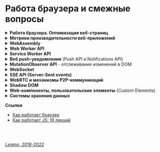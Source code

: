 <h1>Работа браузера и смежные вопросы</h1>

[//]: # (Работа браузера. Оптимизация веб-страниц)
<details id="optimization"><summary><b>Работа браузера. Оптимизация веб-страниц</b></summary><p>


[//]: # (Общая схема работы)
- <details><summary><b>Общая схема работы</b></summary><p>
  
  - Получение ресурсов (`Fetching`) - скачиваем
  - Парсинг (`Parsing`)
    - `DOM` (Document Object Model) — абстрактное представление HTML-документа. Дерево
    - `CSSOM` (CSS Object Model) — абстрактное представление правил CSS в виде дерева.
      - Чтение стилей приостанавливает чтение кода страницы
      - Благодаря оптимизациям (например, сканеру предзагрузки) стили могут не блокировать чтение HTML,
      - Но они точно блокируют выполнение JS - в скрипте могут использоваться CSS-селекторы для выборки элементов.
    - по ходу натыкается на блокирующие элементы, например скрипты - приостанавливают обработку до своей полной загрузки.
  - `Render Tree` - объединяет DOM и CSSOM в общее дерево рендеринга
    - в Render tree попадают только видимые элементы.
    - Для элементов у которых display: none, вычисления не будут производиться,
    - элементы с visibility: hidden будут участвовать в Layout/Reflow, так же как и псевдоэлементы, у которых имеется заполненное свойство content (div::before{content:”Hello”}), хотя их нет в DOM.
  - `Layout` - вычисление позиции и размеров элементов.
    - «Расставляем» элементы на странице -> получаем `Layout tree`
    - все дальнейшие повторные операции правильнее называть `Reflow`. Иногда этот процесс называется просто Layout, во всех случаях.
    - Определение размеров и местоположений элементов происходит не за один проход по дереву, проход может происходить несколько раз, если элементы встречающиеся позже, влияют на предыдущие элементы. В целом это очень сложная процедура, требующая значительных вычислительных ресурсов.
    - если элементы не влияют на расположение и размеры других элементов, то их положение и размеры можно просчитать за один подход.
    - Именно поэтому при вёрстке макетов рекомендуется «находиться в потоке» — чтобы браузеру не приходилось несколько раз пересчитывать один и тот же элемент, так страница отрисовывается быстрее.
    - `Глобальный Layout` — процесс просчёта всего дерева полностью, то есть каждого элемента.
    - `Инкрементальный Layout` — просчитывает только часть.
  - `Paint` - отрисовка
    - `Repaint` для последующих повторных операций.
    - Размера и положения элементов недостаточно чтобы отобразить страницу. Нужно знать каким образом «покрасить» эти элементы. На этапе Paint/Repaint браузер обходит Layout Tree и создает записи о том как будут отрисованы элементы на странице(позиция x,y, ширина, высота, цвет).
    - ресурсоемкий процесс, поэтому для хорошей отзывчивости вашей страницы, необходимо свести к минимуму операции которые вызывают Repaint. Вызвать Repaint могут изменения свойств color, background, visibility и подобных, в общем свойств которые не изменяют размеров и положения элемента
    - Если какие либо из этих свойств изменяются при анимации, тогда происходит Repaint элементов которые были затронуты и слои (об этом подробнее в разделе о Composite) к которым принадлежат эти элементы обрабатываются GPU.
    - каждый раз когда вызывается Reflow, за ним вероятнее всего последует Repaint элемента. То есть если вы измените элементу свойство width, произойдет Reflow, а затем и Repaint затронутых элементов.
  - Композитинг (`Compositing`) — разделение содержимого страницы на «слои», которые браузер будет перерисовывать
    - Эти слои друг от друга не зависят, из-за чего изменение элемента в одном слое не затрагивает элементы из других слоёв, и перерисовывать их становится не нужно.
    - пора конечной отрисовки элементов на странице. Для этого браузер на этапе Composite группирует различные элементы по слоям, растрирует эти слои, то есть отрисовывает пиксели и затем объединяет эти слои в готовую страницу в отдельном потоке композитора (compositor thread ). Все это делается для повышения производительности страницы. Теперь при скролле страницы достаточно просто сдвинуть в необходимый отрисованный слой и заново объединить слои в потоке композитора.
    - Так как размеры слоев могут быть достаточно большими, поток композитора также разделяет их на части (Tiles) и отрисовывает в первую очередь те части, которые видны в данный момент в окне браузера.
    - Layout, и Paint работают за счёт CPU (central process unit), поэтому относительно медленные. Плавные анимации при таком раскладе невероятно дорогие.
    - Для плавных анимаций в браузерах предусмотрен композитинг (Compositing).
    - Именно из-за разнесения элементов по разным композиционным слоям свойство transform не так сильно нагружает браузер. Поэтому чтобы анимации не тормозили, их рекомендуется делать с применением transform и opacity.
    - этап Composite происходит в отдельном потоке композитора, а не в основном, то вычисления в JS никак не влияют на него. Даже если вся страница подвиснет из-за бесконечного цикла в JS, анимация которая реализована с помощью transform, opacity продолжит свое выполнение.
    - Благодаря тому что элементы расположены на отдельных слоях, Reflow и Repaint для элементов одного слоя не затрагивают элементы на остальных слоях, но бывают исключения
  - `Reflow` (`Relayout`, `Layout`) и `Repaint` - перестановка и перерисовка
    - Браузер перерисовывает экран каждый раз, когда на странице происходят какие-то изменения.
    - Reflow срабатывает когда вы
      - меняете св-во стиля, которое отвечает за положение и размеры элемента — идёт Reflow всех элементов, на которые могут повлиять эти изменения
      - пытаетесь получить метрики элемента с помощью JS (`elem.getBoundingClientRect()`, `elem.offsetLeft`, `elem.clientLeft` и т.д.),
      - производите скроллинг
      - запускаете выполнение события.
    - Reflow могут быть подвергнуты как отдельные ветки Render Tree, так и все дерево.
    - Чем глубже вложенность элемента в Render Tree — тем больше элементов будут затронуты при Reflow. Поэтому сохраняйте структуру документа как можно более плоской.
    - Так же следует уменьшить количество CSS правил и избавиться от правил которые вы не используете.
    - Layout / Reflow происходит в основном потоке браузера — там же где исполняется JS, крутится Event Loop и т. д. Когда исполняется тяжелый JS-код, Reflow будет блокирован => интерактивность страницы также будет заблокирована.
    - Один цикл обновления (перерисовки страницы) — это `animation frame`.

  <br></p>
  </details>

[//]: # (Дорогие операции)
- <details><summary><b>Дорогие операции</b></summary><p>

  - "дорогие" операции. `Relayout` / `repaint`
  - "дорогие" операции чтения (getComputedStyle() и т.д.)
  
  <br></p>
  </details>

[//]: # (Общие рекомендации)
- <details><summary><b>Общие рекомендации</b></summary><p>

  - Обращаться к DOM как можно реже.
    - Если обратился — сохрани элемент в переменной, чтоб не искать повторно
  - Минимизируйте перерисовку (`Repaint`) и перестановку (`Reflow`).
    - Минимизировать изменения компоновки и геометрии (требуют перестановки Reflow, а потом Repaint):
      - Добавляются или удаляются визуальные элементы DOM
      - Элемент меняет положение
      - Элементы меняют размер (из-за полей, отступов, толщины границы, ширины, высоты и т. Д.)
      - Изменения содержимого, например, изменения текста или изображения заменены на другой размер
      - Отрисовка начальной страницы
      - Размер окна браузера изменен
    - Объединить несколько изменений DOM и изменений стиля в один пакет и применить их все сразу.
    -
    - ПОЧЕМУ:
      - `Reflow` / `Relayout`. Когда изменяется геометрия элемента (ширина и высота) - браузер пересчитывает геометрическое значение элемента и геометрию / положение других элементов, затронутых изменением. Например, border стал толще или к абзацу добавили текст. Браузер делает недействительными части дерева визуализации и перестраивает дерево визуализации.
      - `Repaint` - после завершения перекомпоновки браузер перерисовывает затронутую часть,
  - Минимизировать количество запросов информации о макете
    - Избегать получения информации о макете:
      - `offset`: offsetTop, offsetLeft, offsetWidth, offsetHeight
      - `scroll`: scrollTop, scrollLeft, scrollWidth, scrollHeight
      - `client`: clientTop, clientLeft, clientWidth, clientHeight
      - `getComputedStyle()`
    - В процессе смены стиля лучше не использовать ни один из вышеперечисленных атрибутов.
    - Если запросил — назначь ее локальной переменной, и потом бери оттуда.
    -
    - ПОЧЕМУ:
      - браузеры используют "очереди", чтобы оптимизировать количество `Reflow` и выполнять их партиями. При запросе информации о макете (смещения, значения прокрутки или вычисляемую информацию о стиле) — браузер обновляет очередь и применяет все изменения, чтобы вернуть обновленное значение.
      - Информация о макете, возвращаемая этими свойствами и методами, должна быть обновлена, поэтому браузер должен выполнить изменения и переформатировать очередь отрисовки, чтобы вернуть правильное значение.
  - Уменьшить количество `агентов событий`
    - Когда на странице много элементов, и каждый из них привязан к одному или нескольким событиям (например, `onclick`), это может повлиять на производительность.
    - Чем больше узлов DOM нужно получить и изменить, тем медленнее приложение.
    - Кроме того, дополнительные события требуют времени обработки, и браузеру необходимо отслеживать каждое событие, которое потребляет память.

  <br></p>
  </details>

[//]: # (Критические этапы рендеринга. Critical Rendering Path)
- <details><summary><b>Критические этапы рендеринга (Critical Rendering Path)</b></summary><p>

  - Последовательность шагов, которые выполняет браузер, когда преобразуется HTML, CSS и JS в пиксели на экране.
  - Оптимизация этих шагов улучшает производительность рендера.
  -
  - CRP состоит из работы с:
    - Document Object Model (DOM),
    - CSS Object Model (CSSOM),
    - деревом рендера (render tree)
    - компоновкой объектов (layout)
  -
  - Объектная модель документа DOM создаётся в тот момент, когда браузер парсит HTML. Этот HTML может запрашивать JavaScript, который может модифицировать DOM. HTML может запросить стили, которые участвуют в создании CSS Object Model. Движок браузера комбинирует эти две объектные модели, чтобы создать дерево рендера (render tree). Компоновка (layout) определяет размеры и позицию каждого элемента на странице. Как только компоновка определена - пиксели отрисовываются на экране.
  - 
  - **Ссылки**
    - [MDN - Критические этапы рендеринга](https://developer.mozilla.org/ru/docs/Web/Performance/Critical_rendering_path)
    - [MDN - Понимание критического пути рендеринга](https://habr.com/ru/post/320430/)
    - [MDN - Web Performance (ru)](https://developer.mozilla.org/ru/docs/Web/Performance)

  <br></p>
  </details>

<br>

- **Оптимизация рендеринга web-страниц**

[//]: # (Оптимизация производительности рендеринга)
- <details><summary><b>Оптимизация производительности рендеринга</b></summary><p>

  - в первую очередь загружать критические запросы (html,css, шрифты...). Т.е. управлять приоритетом загрузки статического контента. Например через `<link rel="preload">`
  - Использование CSS-спрайтов
  - Уменьшите количество HTTP-запросов. Используйте поддомены для параллельного скачивания
  - Оптимизация изображений - формат, размер, вектор, CSS-графика...
  - Оптимизировать количество шрифтов
  - JS - избегать лишних зависимостей
  - Используйте CDN для загрузки популярных JavaScript библиотек
  - минимизация CSS & JS
  - Разделение кода (code splitting) - ленивая загрузка, динамический импорт... Подгружать не самые важные вещи только когда они понадобятся
  - кэширование - на стороне сервера, на стороне клиента ( HTTP-заголовок Expires )
  -
  - Пять основных областей на которые нужно обратить внимание.
    - `JavaScript`
      - В предыдущих материалах этой серии мы рассказывали о том, как писать оптимизированный JS-код, не блокирующий пользовательский интерфейс, эффективно использующий память и реализующий другие полезные техники. Когда речь идёт о рендеринге, нам нужно учитывать то, как JS-код будет взаимодействовать с элементами DOM на странице. JavaScript может вносить множество изменений в пользовательский интерфейс, особенно если речь идёт об одностраничных приложениях.
    - `Вычисление стилей`
      - Это — процесс определения того, какое CSS-правило применяется к конкретному элементу с учётом соответствующих этому элементу селекторов. После определения правил осуществляется их применение и вычисление итогового стиля для каждого элемента.
    - **Формирование макета страницы**. 
      - После того, как браузер узнает о том, какие стили применяются к элементу, он может приступить к вычислению того, как много места на экране займёт этот элемент, и к нахождению его позиции. Модель макета веб-страницы указывает на то, что одни элементы могут влиять на другие элементы. Например, ширина элемента <body> может влиять на ширину дочерних элементов, и так далее. Всё это означает, что процесс формирования макета — это задача, требующая интенсивных вычислений. Кроме того, вывод элементов выполняется на множество слоёв.
    - `Отрисовка`
      - Именно здесь выполняется преобразование всего, что было вычислено ранее, в пиксели, выводимые на экран. Этот процесс включает в себя вывод текста, цветов, изображений, границ, теней, и так далее. Речь идёт о каждой видимой части каждого элемента.
    - `Компоновка`
      - Так как части страницы вполне могут быть выведены на различных слоях, их требуется совместить в едином окне в нужном порядке, что приведёт к правильному выводу страницы. Это очень важно, особенно — для перекрывающихся элементов.
  - **JS**
    - не блокировать пользовательский интерфейс
    - эффективно использовать память
    - избегать использования setTimeout() и setInterval() для обновления внешнего вида элементов страниц.
    - переносить длительные вычисления в [`веб-воркеры`](/Pages/Network/Browser.md).
    - для изменений в DOM использовать микро-задачи, разбитые на N кадров.
  -
  - **Прочее**
    - уменьшить сложность CSS селекторов.
    - Уменьшите число элементов, для которых вычисляем стили. Лучше менять стиль N элементов, а не всю стр.
    - Стараться не менять этих свойств: ширина, высота, позиция элемента (геометр. характеристики) — они требуют изменения макета.
    - Использовать flexbox вместо старых моделей создания макетов - работает быстрее, дает сильный прирост производительности.
    - Избегайте периодического изменение параметров элементов и их последующего считывания. Т.е. меняю стиль элемента (например, динамически добавляю CSS-класс), а потом считываю его параметры (вроде offsetHeight или offsetWidth) из предыдущего кадра => браузеру надо применить изменения стиля, создать макет и возвратить нужные данные.
    - Избегать анимации свойств элементов, которые вызывают изменение макета страницы (например width и height)
  - 

  <br></p>
  </details>

[//]: # (Оптимизация JS-кода)
- <details><summary><b>Оптимизация JS-кода</b></summary><p>

  - JavaScript-код часто приводит к изменению того, что можно наблюдать в браузере. 
  - Особенно это актуально для одностраничных приложений. 
  - Вот несколько советов, касающихся оптимизации JS для улучшения процесса рендеринга страниц.
    - Избегайте использования функций setTimeout() и setInterval() для обновления внешнего вида элементов страниц. Эти функции вызывают коллбэк в некоторый момент формирования кадра, возможно, в самом конце. Нам же нужно вызвать команду, приводящую к визуальным изменениям, в начале кадра, и не пропустить его.
    - Переносите длительные вычисления в веб-воркеры.
    - Используйте для выполнения изменений в DOM микро-задачи, разбитые на несколько кадров. Этим следует пользоваться тогда, когда задача нуждается в доступе к DOM, а доступ к DOM, из веб-воркера, например, получить нельзя. Это означает, что большую задачу нужно разбить на более мелкие и выполнять их внутри requestAnimationFrame, setTimeout, или setInterval, в зависимости от особенностей задачи.

  <br></p>
  </details>

[//]: # (Оптимизация CSS)
- <details><summary><b>Оптимизация CSS</b></summary><p>

  - Модификация DOM путём добавления и удаления элементов, изменения атрибутов и других подобных действий приведёт к тому, что браузеру придётся пересчитать стили элементов, и, во многих случаях, макет всей страницы, или, по крайней мере, некоторой её части. Для оптимизации процесса рендеринга страницы учитывайте следующее.
    - Уменьшите сложность селекторов. Использование сложных селекторов может привести к тому, что работа с ними займёт более 50% времени, необходимого для вычисления стилей элемента, остальное время уйдёт на конструирование самого стиля.
    - Уменьшите число элементов, для которых нужно выполнять вычисление стилей. То есть, лучше, если изменение стиля будет направлено на несколько элементов, а не на всю страницу.

  <br></p>
  </details>

[//]: # (Оптимизация макета)
- <details><summary><b>Оптимизация макета</b></summary><p>

  - Пересчёт макета страницы может требовать серьёзных системных ресурсов. 
  - Для оптимизации этого процесса примите во внимание следующее.
    - Уменьшите число ситуаций, приводящих к пересчёту макета. Когда вы меняете стили, браузер выясняет, требуется ли пересчёт макета для отражения этих изменений. Изменения свойств, таких, как ширина, высота, или позиция элемента (в целом, речь идёт о геометрических характеристиках элементов), требуют изменения макета. Поэтому, без крайней необходимости, не меняйте подобные свойства.
    - Всегда, когда это возможно, используйте модель flexbox вместо более старых моделей создания макетов. Эта модель работает быстрее, чем другие, что может дать значительный прирост производительности.
    - Избегайте модели работы с документом, предусматривающей периодическое изменение параметров элементов и их последующее считывание. В JavaScript доступны параметры элементов DOM (вроде offsetHeight или offsetWidth) из предыдущего кадра. Считывание этих параметров проблем не вызывает. Однако, если вы, до чтения подобных параметров, меняете стиль элемента (например, динамически добавляя к нему какой-то CSS-класс), браузеру потребуется потратить немало ресурсов для того, чтобы применить изменения стиля, создать макет и возвратить в программу нужные данные. Это может замедлить программу, подобного стоит избегать всегда, когда это возможно.

  <br></p>
  </details>

[//]: # (Оптимизация отрисовки)
- <details><summary><b>Оптимизация отрисовки</b></summary><p>

  - Часто эта задача отнимает больше всего времени, поэтому важно избегать ситуаций, приводящих к перерисовке страницы. 
  - Вот что здесь можно сделать.
    - Изменение любого свойства, за исключений трансформаций и изменений прозрачности, приводит к перерисовке. Используйте эти возможности умеренно.
    - Если ваши действия вызвали пересчёт макета, это приводит и к вызову перерисовки страницы, так как изменения геометрических параметров элемента ведут и к его визуальным изменениям.
    - Уменьшайте области страниц, которые необходимо перерисовывать, грамотно управляя расположением слоёв и анимацией.

  <br></p>
  </details>

[//]: # (Оптимизация производительности анимаций)
- <details><summary><b>Оптимизация производительности анимаций</b></summary><p>

  - Как и за всё остальное в этом мире, за анимацию надо платить. При этом анимирование некоторых свойств обходится «дешевле», чем анимирование других. Например, анимирование свойств width и height элемента приводит к изменению его геометрии и может привести к тому, что другие элементы на странице переместятся или изменят размер. Этот процесс называется формированием макета страницы. Об этом мы говорили в одном из предыдущих материалов.
  - В целом, следует избегать анимации свойств элементов, которые вызывают изменение макета страницы или её перерисовку. Для большинства современных браузеров это означает ограничение анимациями opacity и transform.

  <br></p>
  </details>

<br>

[//]: # (Ссылки)
- <details><summary><b>Ссылки</b></summary><p>

  - [Высокопроизводительная работа JS-Dom](https://russianblogs.com/article/26561365280/)
  - [Дока - Как браузер рисует страницы](https://doka.guide/js/how-the-browser-creates-pages/)
  - [Medium - Reflow, Repaint, Composite — что это и как это работает?](https://rashidovr.medium.com/reflow-repaint-composite-%D1%87%D1%82%D0%BE-%D1%8D%D1%82%D0%BE-%D0%B8-%D0%BA%D0%B0%D0%BA-%D1%8D%D1%82%D0%BE-%D1%80%D0%B0%D0%B1%D0%BE%D1%82%D0%B0%D0%B5%D1%82-a777c5760295)
  - .
  - [Как работает JS: движки рендеринга веб-страниц и советы по оптимизации их производительности](https://habr.com/ru/company/ruvds/blog/351802/)
  - [Как работает браузер](https://www.html5rocks.com/ru/tutorials/internals/howbrowserswork/)
  - [Mozilla Firefox - документация по инструментам разработчика Firefox](https://developer.mozilla.org/ru/docs/Tools)
  - .
  - [Как работает JS: движки рендеринга веб-страниц и советы по оптимизации их производительности](https://habr.com/ru/company/ruvds/blog/351802/)
  - [Оптимизация веб-страницы: подробное руководство (2017)](https://proglib.io/p/web-optimization)
  - [Руководство разработчика по оптимизации скорости работы веб-сайтов](https://zen.yandex.ru/media/nuancesprog/rukovodstvo-razrabotchika-po-optimizacii-skorosti-raboty-vebsaitov-5f591dc3deed59545af749b5)
  - .
  - [MDN - Критические этапы рендеринга](https://developer.mozilla.org/ru/docs/Web/Performance/Critical_rendering_path)
  - [MDN - Понимание критического пути рендеринга](https://habr.com/ru/post/320430/)
  - [MDN - Web Performance (ru). ИЗУЧАТЬ!](https://developer.mozilla.org/ru/docs/Web/Performance)

  
  <br></p>
  </details>

<br></p>
</details>

[//]: # (Метрики производительности веб-приложений)
<details><summary><b>Метрики производительности веб-приложений</b></summary><p>

Есть много разных метрик - люди смотрят сайт с разных устройств, из разных стран, на разных браузерах, с интернетом разной скорости...<br>
Поэтому используют `многомерное (многовариантное) тестирование`

Раньше использовали метрику «PageLoad» — однократное измерение времени открытия страницы. Но сейчас всё сложнее.
<br>
<br>

**Core Web Vitals**

Набор показателей, для измерения фактической производительности веб-сайта<br>
Представлен Google в 2019 году.

Эти метрики измеряются во всех браузерах на базе Chrome. Для Desktop и Android.<br> 
Включая робота Googlebot, который использует эти оценки, чтобы влиять на рейтинг страницы.

Метрики Core Web Vitals
- `Показатель первого контента` (First Contentful Paint, FCP)
  - сколько времени требуется, чтобы показать пользователю, что запрос получен и страница загрузится/
  - Например - отображение title страницы на вкладке браузера
- `Показатель наиболее объемного контента` (Largest Contentful Paint, LCP)
  - сколько времени требуется, чтобы браузер отобразил на экране наибольший объем содержимого.
- `Совокупный сдвиг макета` (Cumulative Layout Shift, CLS)
  - измеряет, насколько содержимое страницы перемещается по мере загрузки и рендеринга другого содержимого
  - Сдвиги макета, которые передвигают важный контент, действительно неприятны в использовании.
- `Задержка первого входа` (First Input Delay, FID)
  - действительно ли страница уже загружена, когда пользователь думает, что видит готовую страницу. 
  - Если браузер загружает, анализирует и запускает JavaScript, когда пользователь нажимает на страницу, будет задержка, пока браузер не сможет обработать событие и инициировать событие клика. FID измеряет эту задержку.
- `Время до первого байта` (Time To First Byte, TTFB)
  - время, пока сервер не вернет первый байт данных
- `Индекс скорости` (Speed Index, SI)
  - измеряет видимые изменения во время загрузки веб-страницы, чтобы определить, когда пользователь считает, что веб-страница загружена.
- `Время до интерактивности` (Time to Interactive, TTI)
  -  показатель `Chrome Lighthouse`, который измеряет время, необходимое для того, чтобы страница стала полностью интерактивной, включая отрисовку, завершение JavaScript и завершение браузером своих фоновых задач.
- `Общее время блокировки` (Total Blocking Time, TBT)
  - время, когда ввод данных пользователем откладывается из-за фоновых задач браузера, таких как обработка JavaScript или синтаксический анализ CSS. 
  - Измеряет, насколько загружен браузер, чтобы загрузить вашу веб-страницу.
- `` ()
  - 
<br>
<br>




**ДРУГИЕ МЕТРИКИ**

**Метрики производительности сайта**
- Время появления заголовка
  - от запроса до момента когда заголовок вашего сайта появляется на вкладке браузера
  - определяется скоростью доставки с исходного сервера в браузер пользователя
- Время рендеринга
  - от запроса до отображения содержимого в окне
- Время начала взаимодействия 
  - от запроса до момента когда пользователь может что-то сделать на странице
- Время работы DNS
  - сколько требуется провайдеру DNS для преобразования доменного имени в IP-адрес
- Время соединения
  - от запроса до установления соединения между браузером и сервером
- Время до первого байта
  - от запроса до получения первого байта
  - Порядок, в котором пользователи получают информацию, важен, и некоторые небольшие изменения в вашем коде могут повысить этот показатель производительности веб-сайта.
  - Статический контент, который кажется одинаковым для всех пользователей, должен быть отделен от динамического контента, специфичного для отдельного посетителя. Таким образом, пользователи сразу же получат ваш контент, ожидая загрузки более медленного персонализированного контента.
- Время до последнего байта
  -  Качество вашего кода и запросов к базе данных играют большую роль в этом показателе.
<br>
<br>

**Сложность контента и метрики производительности сайта**
- Общий вес
  - Общее количество байтов, которые получает пользователь.
  - Средний размер страницы в 2010 - 0,7 mb (702 kb)
  - Средний размер страницы в 2016 - 2,3 mb
  - Средний размер страницы в 2022 - 4,6 мб
- Общее количество assets
  - в данном случае важно именно количество, а не вес каждого. Несколько крупных загрузятся быстрее чем много мелких. 
  - Поэтому используется объединение, спрайты картинок и т.д. 
  - `assets` (в данном контексте) — наборы файлов, которые используются на HTML-странице.Файлы css, скрипты, изображения, шрифты... Иногда так называют только css- и js-файлы.
  - Основной подход – все css- и js-файлы собираются в папке, там они объединяются, и уже оттуда они подключаются в HTML-код. При объединении файлов может использоваться сжатие (минификация) – удаление лишних пробелов, переводов строк, комментариев и т.д.
- Сторонние домены
  - чем меньше ресурсов расположено на сторонних доменах - тем больше контроля.
  - желательно размещать все ресурсы на своем домене или на проверенных доменах, которым доверяю
    <br>
    <br>

**Поведение пользователя и метрики производительности сайта**
- Частота ошибок сайта
  - Среднее количество проблемных запросов по сравнению с общим количеством запросов.
  - Например, может увеличиться количество ошибок при высоких нагрузках - когда много пользователей одновременно запрашивают ресурс с сервера.
- Показатель отказов
  - когда пользователь быстро уходит с сайта, не просмотрев его толком
  - Возможными причинами высоких показателей отказов могут быть плохо подобранные ключевые слова, медленная загрузка или неприятный графический дизайн.
- Топ страниц
  - отслеживать какие страницы сайта самые популярные => можно сделать вывод: что нужно пользователям, и доработать сайт
- Показатель конверсии
  - позволяет вам узнать, делают ли пользователи то, что вы хотите, когда они посещают ваш сайт. 
  - Коэффициент конверсии рассчитывается путем простого деления количества уникальных посетителей на количество конверсий.
    <br>
    <br>

**Реальная и воспринимаемая производительность**

Прежде всего важна «воспринимаемая произодительность».<br>
Например, реализация ленивой загрузки технически может сделать ваш сайт быстрее, но добавление индикатора прогресса к отдельным ресурсам по мере их загрузки заставляет пользователей лучше осознавать проходящее время, поэтому они на самом деле воспринимают сайт как загружаемый медленно. Если вы собираетесь использовать ленивую загрузку, не забудьте убрать индикатор.
<br>
<br>

**Ссылки**

- [Измерение веб-производительности в 2021 году: полное руководство](https://webformyself.com/izmerenie-veb-proizvoditelnosti-v-2021-godu-polnoe-rukovodstvo/)
- [Habr - Lighthouse. Руководство по оптимизации сайтов для начинающих](https://habr.com/ru/company/htmlacademy/blog/585866/)
- [Firefox Profiler - Оф. документация (en)](https://profiler.firefox.com/docs/#/)
- [Habr - Метрики производительности для исследования невероятно быстрых веб-приложений (2019)](https://habr.com/ru/company/ruvds/blog/470872/)
- [Измеряем производительность веб-приложений. Progressive Web Metrics: что это, зачем нужно и как использовать (2017)](https://gb.ru/posts/what_is_pwm)
- [MDN - Основы производительности](https://developer.mozilla.org/ru/docs/Web/Performance/Fundamentals)
- [Habr - Чем измерить метрики производительности приложения (2022)](https://habr.com/ru/company/2gis/blog/659239/)
- [14 важных показателей производительности сайта, которые вам стоит использовать (en)](https://www.keycdn.com/blog/website-performance-metrics)

<br></p>
</details>


[//]: # (WebAssembly)
<details><summary><b>WebAssembly</b></summary><p>

WebAssembly (WASM) — бинарный формат, позволяющий запускать код в браузере

Точнее: бинарный формат инструкций для стековой виртуальной машины. WebAssembly спроектирован как портативная цель
компиляции для высокоуровневых языков, таких как C/C++/Rust, которую можно развертывать в web для клиентских и серверных
приложений.

Представляет собой переносимое абстрактное синтаксическое дерево, обеспечивающее как более быстрый анализ, так и более
быстрое выполнение кода, чем JavaScript.

Это эффективный низкоуровневый байт-код для веб-приложений. Wasm даёт возможность разработки функционала веб-страниц на
языках, отличных от JavaScript (например, это C, C++, Rust и другие). Код на этих языках компилируется (статически) в
WebAssembly. В результате получается веб-приложение, которое быстро загружается и отличается очень высокой
производительностью.

**Зачем?**

- быстро исполнять код в браузере. Быстрее чем JavaScript — в идеале, со скоростью света родного кода нашего процессора.
- Zero configuration — решение «из коробки», без установки, нужен только браузер.
- Безопасно — новая технология не должна создавать новых угроз.
- Кросс-платформенно — у нас есть несколько платформ, включая мобильные, несколько операционных систем.
- Удобно для разработчиков — нужны удобные средства разработки и отладки.

В принципе,эту задачу решает JS. Что плохо: нужен плагин и/или runtime ⇒ нет zero configuration. У JS есть внутренние
ограничения, которые уже не позволят сделать его радикально быстрее.

Потенциальные альтернативы (не прижились):

- NaCl (Native Client) - Google
- PNaCl (Portable Native Client) - LLVM IR subset.
- asm.js - Mozilla

**Преимущества WebAssembly**

- Скорость — почти как родной код.
- Эффективность — бинарный формат, быстрый парсинг и компиляция.
- Портируемость — все браузеры и операционные системы.
- Безопасность — запуск в sandbox.
- Удобство отладки — поддержка отладки в браузерах, отладчик есть уже сейчас.
  - Открытый стандарт — то есть это уже не инициатива отдельной компании, пытающейся «перетянуть одеяло на себя». Стандарт уже принят, в 2017 году.

**Так что же такое WebAssembly?**

- Бинарный формат
- НЕ язык программирования, а байт-код. Мы же не называем Java-байткод языком программирования.
- Загружается в браузер и исполняется в браузере. Формально, WebAssembly исполняется JavaScript-движком, а не самим
  браузером, поэтому есть и другие варианты исполнения, например, под NodeJS.
- Исполняется виртуальной машиной. Это простая стековая машина с памятью, простота позволяет легко реализовать её для
  любого современного процессора.
- НЕ имеет ничего общего с Web, кроме того что общается с внешним миром через JavaScript. Действительно, WebAssembly это
  просто виртуальная машина, имеющая память и исполняющая инструкции.

**Unsorted**
WebAssembly - это просто куски кода внутри js-программы которые работают максимально быстро.
Также и WebCL(использование параллельных вычеслений на видеокарте)

Просто js работает в 2-5 раз медленнее чем аналогичная программа на Си (производительность отжирает интерпретатор).
Для преодоления этой проблемы в js внедряют WebAssembly и WebCL чтобы добиться максимально возможной производительности

Улучшение JavaScript: Реализуйте все критичные вещи на wasm и импортируйте его как стандартный JavaScript модуль.

WebAssembly определяет абстрактное синтаксическое дерево (как и JavaScript) в бинарном формате. Вы можете писать код и
чистить его от ошибок в текстовом формате. WebAssembly легко читаем.

Улучшение для браузеров: Браузеры будут понимать бинарный формат, а это значит, что разработчики смогут компилировать
бинарники, которые можно сжать гораздо больше, чем используемые сегодня текстовые файлы с JavaScript. Чем меньше файл,
тем быстрее загрузка. В зависимости от возможностей оптимизации времени компиляции, код на WebAssembly может
передаваться и запускаться быстрее, чем на JavaScript!

Цель для компиляции: Возможность другим языкам, получить первоклассную двоичную поддержку через весь стек веб-платформы.

WebAssembly может увеличить скорость JavaScript в разы!

WebAssembly позволяет использовать больше языков в веб-разработке

WebAssembly добавляет вещи, которые большинство JS разработчиков не хотят видеть в JavaScript. Сама функциональность
нужна, но вот в JavaScript ей места точно нет. Тем более, что мы можем получить все эти функции с помощью компиляции с
других языков программирования.

Фактически, WebAssembly предоставляет нам альтернативный компилятор — созданный специально для этих целей.

Теперь, нам будет гораздо легче портировать код, который сильно зависит от, например, совместно используемых цепочек
памяти. Я уверен, что написать компилятор для WebAssembly будет легче, чем написать компилятор для JavaScript, а все
потому, что первый гарантирует лучший перенос функций языка в заданное абстрактное синтаксическое дерево.

То, что все старые языки программирования теперь без проблем могут быть использованы в Сети — это хорошо, однако главное
не в этом.

WebAssembly является отличным основанием для разработчиков начать работу над новыми языками программирования.

<br>

WebAssembly или wasm – это низкоуровневый формат байт-кода для клиентских скриптов на стороне браузера.

При компиляции в WebAssembly вы делаете свою программу доступной для всех платформ, на которых поддерживается wasm,
другими словами, для всех браузеров (и не только)

На практике WebAssembly реализуется разработчиками браузеров на основе существующего JavaScript-движка. По сути, он
предназначен для замены JavaScript как целевого языка. Например, вместо компиляции TypeScript в JavaScript его
разработчики теперь могут компилировать свой код в WebAssembly. Иными словами, это не новая виртуальная машина, это
новый формат для той же самой виртуальной машины JavaScript, которая включена в каждый браузер. Это позволит
использовать существующую инфраструктуру JavaScript без использования самого JavaScript.

Во-первых, новый формат WebAssembly обещает значительное увеличение производительности парсинга - тип бинарного формата,
используемый в WebAssembly, может быть декодирован гораздо быстрее, чем JavaScript может быть пропарсен (эксперименты
показывают более чем 20-кратную разницу). Это позволит использовать в вебе ПО, которое раньше было бы нецелесообразно
разрабатывать, например: виртуальные машины, виртуальную реальность, распознавание изображений и многое другое.

Больше не придётся использовать JavaScript для веба, только потому что это единственное, что выполняется в браузере.
JavaScript имеет плохую репутацию, хотя на самом деле это хороший язык в том, для чего он предназначен: позволяет быстро
писать небольшие скрипты. Однако в настоящее время вы вынуждены использовать его для всего, что запускается в вебе, и
это проблема для многих крупных проектов.

WebAssembly можно будет переносить на другие платформы. Это означает, что, если вы пишете программное обеспечение на
языке, который компилируется в WebAssembly, вы сможете запустить его на .NET.

<br>

В отличие от других подходов для достижения нативного опыта, WebAssembly не требует встроенных плагинов, а запускается
внутри веб-платформы. Это значит, что разработчики могут интегрировать библиотеки WebAssembly для сложных вычислительных
процессов (сжатие данных, распознавание лиц) в существующие JavaScript-приложения для снижения нагрузки.

WebAssembly – это инициатива, направленная на создание безопасного, переносимого и быстрого для загрузки и исполнения
формата кода, подходящего для Web. WebAssembly – это не язык программирования. Это – цель компиляции, у которой имеются
спецификации текстового и бинарного форматов. Это означает, что другие низкоуровневые языки, такие, как C/C++, Rust,
Swift, и так далее, можно скомпилировать в WebAssembly. WebAssembly даёт доступ к тем же API, что и браузерный
JavaScript, органично встраивается в существующий стек технологий. Для компиляции кода в формат WebAssembly используется
Emscripten.

Emscripten – это компилятор из байт-кода LLVM в JavaScript. То есть, с его помощью можно скомпилировать в JavaScript
программы, написанные на C/C++ или на любых других языках, код на которых можно преобразовать в формат LLVM.

Веб-приложения, написанные на WebAssembly, могут запускаться на скорости, близкой к нативной, потому что весь код
анализируется и компилируется преждевременно. Браузер сразу видит инструкции на машинном языке, которые он может сразу
проверить, оптимизировать и запустить.

В каком-то смысле WebAssembly меняет работу веб-разработчика и фундаментальные свойства веба. С помощью WebAssembly и
сопутствующего набора инструментов программы, написанные на C и C++, могут быть перемещены в веб для запуска с близкой к
нативным приложениям производительностью. Мы ожидаем, что, с развитием WebAssembly, вы сможете поступать так же с
языками создания мобильных приложений – то есть, Java, Swift и C#.

<br>

**Время загрузки**

Для того, чтобы запустить JavaScript-программу, браузеру сначала нужно загрузить все .js-файлы, которые хранятся и
передаются по сети в виде обычного текста.

Wasm — это низкоуровневый язык, похожий на ассемблер. WebAssembly-программы загружаются браузером быстрее, так как через
интернет нужно передать уже скомпилированные файлы в весьма компактном бинарном формате.

**Выполнение**

Сегодня wasm-программы выполняются лишь на 20% медленнее чем машинный код. Это, без сомнения, достойный результат. Ведь
речь идёт о формате, который компилируется в особом окружении и запускается с применением множества ограничений, которые
обеспечивают высокий уровень безопасности. Подобное замедление в сравнении с машинным кодом в этом свете выглядит не
таким уж и большим. Кроме того, в будущем ожидается повышение производительности wasm-кода.

Ещё интереснее то, что wasm платформенно-независим. Его поддержка имеется во всех ведущих браузерных движках, которые
демонстрируют примерно одинаковую производительность при выполнении wasm-кода.

**Оптимизация кода**

Если рассматривать wasm в конвейере JS-движка, то окажется, что wasm-код не нуждается в анализе и в нескольких проходах
компиляции. Он уже оптимизирован и готов к использованию. Т.е. мы проскакиваем несколько трудозатратных стадий.

Wasm-код оптимизируется в ходе статической компиляции. При работе с ним не нужно разбирать текстовые файлы. Благодаря
wasm в нашем распоряжении оказываются бинарные файлы, которые достаточно лишь преобразовать в машинный код. Все
улучшения в этот код были внесены при компиляции, которая производится до того, как он попадает в браузер.
Всё это делает выполнение wasm гораздо более эффективным, так как немало шагов по превращению текста программы в
оптимизированный машинный код можно пропустить.

**Ссылки:**

- [Habr - Знакомство с WebAssembly](https://m.habr.com/ru/post/342180/)
- [Habr - Как работает JS: особенности и сфера применения WebAssembly](https://habr.com/ru/company/ruvds/blog/343568/)
- [Habr - WebAssembly: начало новой эры](https://m.habr.com/ru/post/261205/)
- [Почему WebAssembly значительно изменит веб](https://apptractor.ru/info/articles/pochemu-webassembly-znachitelno-izmenyaet-veb.html)
- [Введение в WebAssembly: как устроена технология и почему она важна](https://tproger.ru/translations/introduction-to-webassembly/)
- [Википедия - WebAssembly](https://ru.wikipedia.org/wiki/WebAssembly)

<br></p>
</details>  

[//]: # (Web Worker API)
<details><summary><b>Web Worker API</b></summary><p>

Веб-воркеры — это потоки, принадлежащие браузеру, которые можно использовать для выполнения JS-кода без блокировки цикла
событий. Введены в HTML 5.

Ещё раз: это часть браузерного API! Не является частью JS. Просто из JS можно взаимодействовать с этими возможностями
браузера. Веб-воркеры не реализованы в Node.js — там есть концепция «кластеров» или «дочерних процессов», а это уже
немного другое.

Позволяет частично снять ограничения, которые накладывает на JS концепция однопоточности.

Веб-воркеры позволяют разработчику размещать задачи, для выполнения которых требуются длительные и сложные вычисления,
интенсивно задействующие процессор, в фоновых потоках, без блокировки пользовательского интерфейса, что позволяет
приложениям оперативно реагировать на воздействия пользователя.

Веб-воркеры позволяют выполнять тяжёлые в вычислительном плане и длительные задачи без блокировки потока
пользовательского интерфейса. На самом деле, при их использовании вычисления выполняются параллельно. Перед нами
настоящая многопоточность. Они отлично подходят для того, чтобы выполнять тяжёлые вычислительные операции, не замедляя
работу пользовательского интерфейса.

Web workers создаются в отдельных js-файлах. Выполняются в изолированных потоках в браузере.

Страница создаёт web-worker (используя специальный файл), браузер создаст новый поток, который асинхронно загрузит этот
файл. Страница, создавшая веб-воркер, может взаимодействовать с ним. Например - обмениваться с ним данными, используя
JSON-объект.

Когда воркер получает сообщение и понимает, чего от него хотят, он будет выполнять вычисления самостоятельно, не
блокируя цикл событий. То, чем занимается воркер, выглядит как стандартная JS-функция. Когда вычисления завершены, их
результаты передаются главной странице.

**Ограничения**
Веб-воркерам, из-за их многопоточной сущности, доступен лишь ограниченный набор возможностей JavaScript - из них нельзя
менять DOM, вызывать методы объектов window, document, parent и ещё много чего. Всё это значит, что веб-воркеры не могут
манипулировать DOM (и, таким образом, не могут прямо влиять на пользовательский интерфейс). Поначалу может показаться,
что это значительно усложняет использование веб-воркеров, однако со временем, узнав о том, как правильно использовать
веб-воркеры, вы начнёте воспринимать их как отдельные «вычислительные машины», в то время как то, что относится к работе
с пользовательским интерфейсом, будет выполняться в коде страницы. Воркеры будут выполнять тяжёлые вычисления, и после
того, как работа будет завершена, отправлять результаты на страницу, вызывающую их, код которой уже внесёт необходимые
изменения в пользовательский интерфейс.

**Сценарии использования веб-воркеров**

- Рендеринг трёхмерных сцен
- Шифрование
- Предварительная загрузка данных.
- Прогрессивные веб-приложения. Прежде всего - работа с хранилищем данных на стороне клиента (IndexedDB или похожее API)
  .
- Проверка правописания.

**Ссылки**

- [Как работает JS: веб-воркеры и пять сценариев их использования](https://habr.com/ru/company/ruvds/blog/348424/)

<br></p>
</details>

[//]: # (Service Worker API)
<details><summary><b>Service Worker API</b></summary><p>

Сервис-воркеры — это разновидность веб-воркеров.<br>
Это API позволяет приложениям поддерживать оффлайновые сценарии работы, даёт программисту контроль над тем, как
приложение взаимодействует с внешними ресурсами. Включает механизмы перехвата запросов, возврата кэшированных данных и
кэширования новых материалов.

Service worker это скрипт, который выполняется браузером в фоне, отдельно от веб-страницы и способен выполнять функции
для которых не требуется взаимодействие со страницей или пользователем. На практике Service Worker API позволяет делать
такую магическую вещь, как кеширование файлов онлайн веб-приложения на локальное устройство пользователя и затем
работать полностью в оффлайне, если нужно. В будущем планируется добавить такие классные вещи как синхронизация кеша в
фоне, то есть даже если пользователь не находится сейчас на вашем сайте, сервис-воркер все равно сможет запуститься и
скачать обновления например. А также доступ к PushApi из фона опять же (то есть при получении обновления отправить вам
пуш-уведомление).

**Важные характеристики:**

- Они выполняются в собственном глобальном контексте, ServiceWorkerGlobalScope.
- Они не привязаны к конкретной странице.
- Они не имеют доступа к DOM.
- Работают только по https

Жизненный цикл сервис-воркера не имеет ничего общего с жизненным циклом веб-страницы. Воркер регистрируется в API
браузера и продолжает работать, даже когда вкалдака с сайтом закрыта.

**Некоторые сценарии использования**

- Push-уведомления. Они позволяют пользователям настраивать периодические уведомления, поступающие из веб-приложений.
- Фоновая синхронизация. Этот механизм даёт возможность откладывать выполнение неких действий до тех пор, пока у
  пользователя не будет стабильного соединения с интернетом. При использовании системы фоновой синхронизации разработчик
  может быть уверен в том, что если пользователь, скажем, хочет сохранить изменения документа, отредактированного в
  веб-приложении без доступа к сети, эти изменения не пропадут.
- Периодическая синхронизация (ожидаемая возможность). Это API, которое предоставляет функционал для управления
  периодической фоновой синхронизацией.
- Работа с геозонами (ожидаемая возможность). Данная возможность позволяет приложению предоставлять пользователю
  полезный функционал на базе его географического положения, и, в частности, основываясь на событиях попадания
  пользователя в заранее заданную область.

**Ссылки**

- [Habr - Как работает JS: сервис-воркеры](https://habr.com/ru/company/ruvds/blog/349858/)
- [Habr - Визуализация работы сервис-воркеров (2020)](https://habr.com/ru/post/491840/)
- [MDN ru](https://developer.mozilla.org/ru/docs/Web/API/Service_Worker_API)
- [MDN en](https://developer.mozilla.org/en-US/docs/Web/API/Service_Worker_API)
- [Service Workers: an Introduction (en)](https://developers.google.com/web/fundamentals/primers/service-workers/)
- [Habr - Service Workers. Инструкция по применению](https://habr.com/ru/company/2gis/blog/345552/)
- [Habr - Подводные камни Service Workers](https://habr.com/ru/post/351194/)
- [Введение в Service Worker'ы](https://getinstance.info/articles/javascript/introduction-to-service-workers/)

<br></p>
</details>

[//]: # (Веб push-уведомления. Push API и Notifications API)
<details><summary><b>Веб push-уведомления</b> (Push API и Notifications API)</summary><p>

Технология позволяет пользователям подписываться на периодические уведомления веб-приложений, которые направлены на то,
чтобы сообщать подписчикам о появлении новых материалов, или возникновении событий, которые могут представлять для них
интерес.

Одним из механизмом, обеспечивающих работу push-уведомлений, являются сервис-воркеры.

Пользователь получит сообщение, даже есул у него не открыта вклдака с данным сайтом, достаточно просто запустить
браузер.

Более того, пользователь получит сообщение, даже если оно произошло некоторое время назад, например вчера. Т.е. ты два
дня не включал компьютер, запускаешь браузер - а тебе приходит сообщение "На любимом сайте вышла новая статья про
котиков". Это достигается благодаря тому, что:

1. используются промежуточные push-сервисы, например Google FСM. Т.е. новостной сайт отправляет сообщение не напрямую в
   мой браузер, а специальному сервису в Интернете. Сервис ставит сообщение в очередь и отправляет его нужному браузеру
2. у каждого push-сообщения есть "время жизни" (специальный параметр, задаётся прис оздании сообщения). Пока это время
   не истекло - push-сервис будет пытаться отправить сообщение браузеру.

Ещё там есть ключи (открытые и закрытые) - чтоб сервис push-уведомлений знал, какой сервер приложения подписал
пользователя, и был уверен что это — тот же самый сервер, который отправляет уведомления конкретному пользователю.
Браузер передаёт applicationServerKey (открытый ключ) push-сервису в ходе оформления подписки. Это означает, что
push-сервис сможет связать открытый ключ приложения с подпиской.

Разумеется, работает это всё только в сравнительно новых браузерах, которые поддерживают Push API и Notifications API.
Ну, и сервер тоже надо настроить, чтоб он мог отсылать эти самые push-сообщения

***

HTTP/2 вводит технологию Server Push, которая позволяет серверу отправлять данные в клиентский кэш по собственной
инициативе. Однако, при использовании этой технологии данные нельзя отправлять прямо в приложение. Данные, отправленные
сервером по своей инициативе, обрабатывает браузер, при этом нет API, которые позволяют, например, уведомить приложение
о поступлении данных с сервера и отреагировать на это событие.

Именно в подобной ситуации весьма полезной оказывается технология Server-Sent Events (SSE). SSE — это механизм, который
позволяет серверу асинхронно отправлять данные клиенту после установления клиент-серверного соединения.

**Ссылки**

- [Как работает JS: веб-воркеры и пять сценариев их использования](https://habr.com/ru/company/ruvds/blog/348424/)
- [Habr - HTTP/2 Server Push не так прост, как я думал](https://habr.com/ru/company/badoo/blog/331216/)

<br></p>
</details>   

[//]: # (MutationObserver API - отслеживание изменений в DOM)
<details><summary><b>MutationObserver API</b> - отслеживание изменений в DOM</summary><p>

Web API, предоставляемое современными браузерами и предназначенное для обнаружения изменений в DOM. С помощью этого API
можно наблюдать за добавлением или удалением узлов DOM, за изменением атрибутов элементов, или, например, за изменением
текстов текстовых узлов.

Общая логика такая:

- в js коде объявляю, что хочу наблюдать за мутациями на этой странице. Объявляю о своём намерении я при помощи создания
  нового экземпляра объекта MutationObserver.
- там же указываю, что делать при появлении мутации. Например выводить сообщение в консоль, или запускать какую-то
  функцию
- после этого запускаю наблюдение, вывзывая у объекта MutationObserver метод observe. Здесь я указываю, за каким
  DOM-элементом я буду наблюдать. Все его потомки будут отслеживаться автоматически
- Метод disconnect останавливает наблюдение за изменениями.
- Метод takeRecords возвращает текущую очередь экземпляра MutationObserver, после чего очищает её. (*пока не понял, что
  это значит*)

**Альтернативы MutationObserver**

- Опрос (polling).
- Механизм MutationEvents.
- CSS-анимация.

**Опрос**

Самый простой и незамысловатый способ отслеживания изменений DOM — опрос. Используя метод setInterval можно
запланировать периодическое выполнение функции, которая проверяет DOM на предмет изменений. Естественно, использование
этого метода значительно снижает производительность веб-приложений.

**MutationEvents**
API MutationEvents было представлено в 2000 году. Несмотря на то, что это API позволяет решать возлагаемые на него
задачи, события мутации вызываются после каждого изменения DOM, что, опять же, приводит к проблемам с
производительностью. Теперь API MutationEvents признано устаревшим и вскоре современные браузеры перестанут его
поддерживать.

**CSS-анимация**
Идея заключается в создании анимации, которая будет вызвана после того, как элемент будет добавлен в DOM. В момент
запуска анимации будет вызвано событие animationstart. Если назначить обработчик для этого события, можно узнать точное
время добавления нового элемента в DOM. Время выполнения анимации при этом должно быть настолько маленьким, чтобы она
была практически незаметна для пользователя.

Делаем очень короткую анимацию и навешиваем её ко всем узлам-потомкам нужного DOM-элемента . Когда анимация
заканчивается, вызывается соответствующее событие.

Разумеется, нужна JS-функция, которая будет играть роль обработчика событий.

По сути, навешиваем обработчик события на на родительский элемент, при его изменении вызывается сверх-быстрая (
невидимая) анимация, а когда она закончилась - вызывается нужная нам js-функция... Костыль, короче.

- встроенный объект, наблюдающий за DOM-элементом и запускающий колбэк в случае изменений. может реагировать на
  изменения в DOM: атрибуты, добавленные/удалённые элементы, текстовое содержимое. Можем использовать его, чтобы
  отслеживать изменения, производимые другими частями нашего собственного кода, а также интегрироваться со сторонними
  библиотеками.

**Ссылки**

- [learn.javascript.ru - Браузер. MutationObserver: наблюдатель за изменениями](https://learn.javascript.ru/mutation-observer)
- [Как работает JS: отслеживание изменений в DOM с помощью MutationObserver](https://habr.com/ru/company/ruvds/blog/351256/)

<br></p>
</details>   

[//]: # (WebSocket)
<details><summary><b>WebSocket</b></summary><p>

Протокол для пересылки любых данных, на любой домен, безопасно и почти без лишнего сетевого трафика. Замена AJAX.

SSE API (Server-Sent events) - ещё более продвинутая технология для тех же целей.

**Ссылки**

- [Legmo - AJAX, JSON, CORS и т.д.](/Pages/Network/Network.md)
- [Как работает JS: WebSocket и HTTP/2+SSE. Что выбрать?](https://habr.com/ru/company/ruvds/blog/342346/)

<br></p>
</details>

[//]: # (SSE API. Server-Sent events)
<details><summary><b>SSE API (Server-Sent events)</b></summary><p>

Ещё один вариант API, который предоставляет браузер для COMET-взаимодействия. Позволяет серверу асинхронно отправлять
данные клиенту после установления клиент-серверного соединения

Альтернатива WebSocket. Технология SSE основана на HTTP, т.е. нет необходимости вводить новый протокол (WebSocket) - а
это важное преимущество (безопасность, простоат, настройка сервера)

**Ссылки**

- [Legmo - AJAX, JSON, CORS и т.д.](/Pages/Network/Network.md)
- [Как работает JS: WebSocket и HTTP/2+SSE. Что выбрать?](https://habr.com/ru/company/ruvds/blog/342346/)

<br></p>
</details>

[//]: # (WebRTC и механизмы P2P-коммуникаций)
<details><summary><b>WebRTC и механизмы P2P-коммуникаций</b></summary><p>

Real Time Communication - связь в режиме реального времени.

WebRTC, позволяет веб-приложениям создавать P2P-соединения (peer-to-peer, соединения типа «точка-точка», одноранговые,
пиринговые сети).

Например - создание чата.

**Ссылки**

- [Как работает JS: WebRTC и механизмы P2P-коммуникаций](https://habr.com/ru/company/ruvds/blog/416821/)

<br></p>
</details>

[//]: # (Shadow DOM)
<details><summary><b>Shadow DOM</b></summary><p>

Технология для создания приложений, основанных на компонентах.

**Ссылки**

- [Как работает JS: технология Shadow DOM и веб-компоненты](https://habr.com/ru/company/ruvds/blog/415881/)

<br></p>
</details>  

[//]: # (Web-компоненты, пользовательские элементы. Custom Elements)
<details><summary><b>Web-компоненты, пользовательские элементы</b> (Custom Elements)</summary><p>

Позволяет создавать свои собственные элементы HTML, наподобии «вшитых» в браузер HTML-тэгов типа `<slelct>` или `<>`.
Компактные, модульные и подходящие для повторного использования. Объединяют вёрстку, оформление и некоторую логику.

Некоторые фреймворки (такие, как Angular или React) пытаются решить ту же проблему, которую решают пользовательские
элементы, вводя собственные концепции. Пользовательские элементы можно сравнить с директивами Angular или с компонентами
React. Однако пользовательские элементы — это стандартная возможность браузера, для работы с ними не нужно ничего, кроме
обычных JavaScript, HTML и CSS. Конечно, это не позволяет говорить о том, что они являются заменой для обычных
JS-фреймворков. Современные фреймворки дают нам гораздо большее, нежели лишь возможность имитировать поведение
пользовательских элементов. В результате можно говорить о том, что и фреймворки, и пользовательские элементы — это
технологии, которые можно использовать совместно для решения задач веб-разработки.

**Ссылки**

- [Как работает JS: технология Shadow DOM и веб-компоненты](https://habr.com/ru/company/ruvds/blog/415881/)
- [Как работает JS: пользовательские элементы](https://habr.com/ru/company/ruvds/blog/419831/)
- [Learnjs - Веб-компоненты](https://learn.javascript.ru/web-components)
- [Learnjs - Пользовательские элементы (Custom Elements)](https://learn.javascript.ru/custom-elements)

<br></p>
</details>   

[//]: # (Системы хранения данных)
<details><summary><b>Системы хранения данных</b></summary><p>

Некоторые популярные системы хранения данных, доступные веб-разработчикам:

- API FileSystem
- API LocalStorage
- API SessionStorage
- API Cookie
- API Cache
- API IndexedDB

**Ссылки**

- [Legmo - JS. Хранение данных в браузере: Cookie, socalStorage, sessionStorage](../JS/JS.md)
- [Как работает JS: системы хранения данных](https://habr.com/ru/company/ruvds/blog/415505/)

<br></p>
</details>



**Ссылки**

- [Как работает браузер](https://www.html5rocks.com/ru/tutorials/internals/howbrowserswork/)
- [Как работает JS: 19 лекций](https://habr.com/ru/company/ruvds/blog/337042/)

<br> 
<br> 

*[Legmo, 2019-2022](https://github.com/Legmo/notes/)*